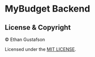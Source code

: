# MyBudget Backend

## License & Copyright

© Ethan Gustafson

Licensed under the [MIT LICENSE](LICENSE).
